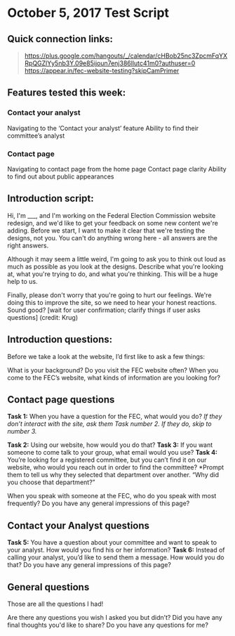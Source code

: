 # October 5, 2017 Test Script
## Quick connection links:
> https://plus.google.com/hangouts/_/calendar/cHBob25nc3ZpcmFqYXRpQGZlYy5nb3Y.09e85ijoun7enj386llutc41m0?authuser=0
> https://appear.in/fec-website-testing?skipCamPrimer

## Features tested this week:
### Contact your analyst
Navigating to the ‘Contact your analyst’ feature
Ability to find their committee’s analyst
### Contact page
Navigating to contact page from the home page
Contact page clarity
Ability to find out about public appearances
## Introduction script:
Hi, I'm ___, and I'm working on the Federal Election Commission website redesign, and we'd like to get your feedback on some new content we're adding. Before we start, I want to make it clear that we're testing the designs, not you. You can't do anything wrong here - all answers are the right answers.

Although it may seem a little weird, I'm going to ask you to think out loud as much as possible as you look at the designs. Describe what you're looking at, what you're trying to do, and what you're thinking. This will be a huge help to us.

Finally, please don't worry that you're going to hurt our feelings. We're doing this to improve the site, so we need to hear your honest reactions. Sound good?
[wait for user confirmation; clarify things if user asks questions]
(credit: Krug)
## Introduction questions:
Before we take a look at the website, I’d first like to ask a few things:

What is your background?
Do you visit the FEC website often?
When you come to the FEC’s website, what kinds of information are you looking for?
## Contact page questions
**Task 1:** When you have a question for the FEC, what would you do?
*If they don’t interact with the site, ask them Task number 2. If they do, skip to number 3.*

**Task 2:** Using our website, how would you do that?
**Task 3:** If you want someone to come talk to your group, what email would you use?
**Task 4:** You’re looking for a registered committee, but you can’t find it on our website, who would you reach out in order to find the committee?
*Prompt them to tell us why they selected that department over another. “Why did you choose that department?” 

When you speak with someone at the FEC, who do you speak with most frequently?
Do you have any general impressions of this page?
## Contact your Analyst questions
**Task 5:** You have a question about your committee and want to speak to your analyst. How would you find his or her information?
**Task 6:** Instead of calling your analyst, you’d like to send them a message. How would you do that?
Do you have any general impressions of this page?
## General questions
Those are all the questions I had!

Are there any questions you wish I asked you but didn’t?
Did you have any final thoughts you'd like to share?
Do you have any questions for me?
